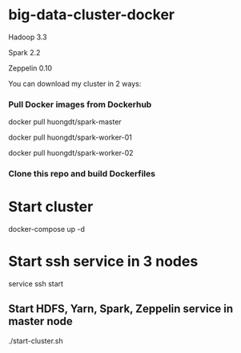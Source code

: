 # big-data-cluster-docker
Hadoop 3.3


Spark 2.2


Zeppelin 0.10

You can download my cluster in 2 ways:

### Pull Docker images from Dockerhub
docker pull huongdt/spark-master


docker pull huongdt/spark-worker-01


docker pull huongdt/spark-worker-02


### Clone this repo and build Dockerfiles


# Start cluster

docker-compose up -d

# Start ssh service in 3 nodes
service ssh start

## Start HDFS, Yarn, Spark, Zeppelin service in master node
./start-cluster.sh
